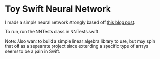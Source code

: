 # Toy Swift Neural Network 

I made a simple neural network strongly based off [this blog post](https://iamtrask.github.io/2015/07/12/basic-python-network/).

To run, run the NNTests class in NNTests.swift.

Note: Also want to build a simple linear algebra library to use, but may spin that off as a sepearate project since extending a specific type of arrays seems to be a pain in Swift.
